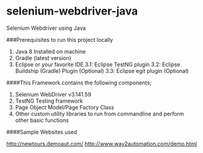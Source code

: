 # selenium-webdriver-java
Selenium Webdriver using Java

###Prerequisites to run this project locally 

1. Java 8 Installed on machine
2. Gradle (latest version)
3. Eclipse or your favorite IDE
   3.1: Eclipse TestNG plugin
   3.2: Eclipse Buildship (Gradle) Plugin (Optional)
   3.3: Eclipse egit plugin (Optional)
   
####This Framework contains the following components; 

1. Selenium WebDriver v3.141.59
2. TestNG Testing framework
3. Page Object Model/Page Factory Class
4. Other custom utility libraries to run from commandline and perform other basic functions 

####Sample Websites used

http://newtours.demoaut.com/
http://www.way2automation.com/demo.html

